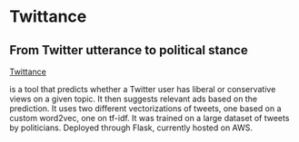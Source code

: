 # Twittance
## From Twitter utterance to political stance

[Twittance](http://www.twittance.com) 

is a tool that predicts whether a Twitter user has liberal or conservative views on a given
topic. It then suggests relevant ads based on the prediction. 
It uses two different vectorizations of tweets, one based on a custom word2vec, 
one on tf-idf. It was trained on a large dataset of tweets by politicians. 
Deployed through Flask, currently hosted on AWS. 
